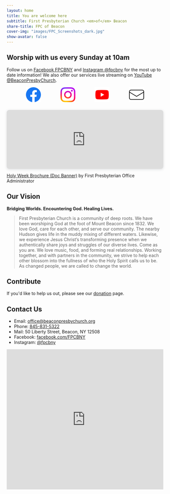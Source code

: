 ```yaml
---
layout: home
title: You are welcome here
subtitle: First Presbyterian Church <em>of</em> Beacon
share-title: FPC of Beacon
cover-img: "images/FPC_Screenshots_dark.jpg"
show-avatar: false
---
```


## Worship with us every Sunday at 10am

Follow us on [Facebook FPCBNY](http://facebook.com/FPCBNY) and [Instagram @fpcbny](https://www.instagram.com/fpcbny/) for the most up to date information! 
We also offer our services live streaming on [YouTube @BeaconPresbyChurch](http://youtube.com/user/BeaconPresbyChurch).

<div style="display:flex; justify-content:space-evenly;">
<a href="http://facebook.com/FPCBNY"><img src="images/facebook_icon_48.png" title="Facebook FPCBNY"></a>
<a href="https://www.instagram.com/fpcbny/"><img src="images/instagram_icon_48.png" title="Instagram @fpcbny"></a>
<a href="http://youtube.com/user/BeaconPresbyChurch"><img src="images/youtube_icon_48.png" title="YouTube @BeaconPresbyChurch"></a>
<a href="mailto:office@beaconpresbychurch.org"><img src="images/email_outline_icon_48.png" title="Email us"></a>
</div>

<div class="poster"><!-- Put canva embed code below this line. -->
<div style="position: relative; width: 100%; height: 0; padding-top: 37.5000%;
 padding-bottom: 0; box-shadow: 0 2px 8px 0 rgba(63,69,81,0.16); margin-top: 1.6em; margin-bottom: 0.9em; overflow: hidden;
 border-radius: 8px; will-change: transform;">
  <iframe loading="lazy" style="position: absolute; width: 100%; height: 100%; top: 0; left: 0; border: none; padding: 0;margin: 0;"
    src="https://www.canva.com/design/DAGjrsVfi0E/Gm0lyFYNRAwNbeZY5H_GoA/view?embed" allowfullscreen="allowfullscreen" allow="fullscreen">
  </iframe>
</div>
<a href="https:&#x2F;&#x2F;www.canva.com&#x2F;design&#x2F;DAGjrsVfi0E&#x2F;Gm0lyFYNRAwNbeZY5H_GoA&#x2F;view?utm_content=DAGjrsVfi0E&amp;utm_campaign=designshare&amp;utm_medium=embeds&amp;utm_source=link" target="_blank" rel="noopener">Holy Week Brochure (Doc Banner)</a> by First Presbyterian Office Administrator
</div><!-- Put canva embed code above this line. -->

## Our Vision

**Bridging Worlds. Encountering God. Healing Lives.** 

> First Presbyterian Church is a community of deep roots. We have been worshiping God at the foot of Mount Beacon since 1832. We love God, care for each other, and serve our community. The nearby Hudson gives life in the muddy mixing of different waters. Likewise, we experience Jesus Christ’s transforming presence when we authentically share joys and struggles of our diverse lives. Come as you are. We love music, food, and forming real relationships. Working together, and with partners in the community, we strive to help each other blossom into the fullness of who the Holy Spirit calls us to be. As changed people, we are called to change the world.

## Contribute

If you'd like to help us out, please see our [donation](donate.md) page.

## Contact Us

* Email: [office@beaconpresbychurch.org](mailto:office@beaconpresbychurch.org)
* Phone: [845-831-5322](tel:845-831-5322)
* Mail: 50 Liberty Street, Beacon, NY 12508
* Facebook: [facebook.com/FPCBNY](http://facebook.com/FPCBNY)
* Instagram: [@fpcbny](https://www.instagram.com/fpcbny/)

<iframe class="full-width" src="https://www.google.com/maps/embed?pb=!1m18!1m12!1m3!1d2988.0777741135653!2d-73.9623172846394!3d41.50258937925374!2m3!1f0!2f0!3f0!3m2!1i1024!2i768!4f13.1!3m3!1m2!1s0x89dd3167534c09f1%3A0x9c65275fc9d5213c!2sFirst%20Presbyterian%20Church!5e0!3m2!1sen!2sus!4v1585499610358!5m2!1sen!2sus" width="100%" height="450" frameborder="0" style="border:0;" allowfullscreen="" aria-hidden="false" tabindex="0"></iframe>
